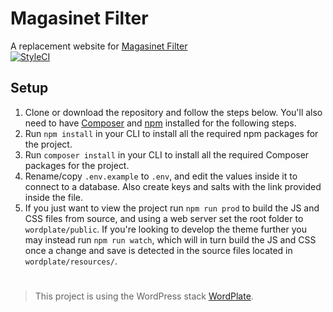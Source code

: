 # Magasinet Filter
A replacement website for [Magasinet Filter](https://magasinetfilter.se)
<br>
[![StyleCI](https://styleci.io/repos/147302076/shield?style=for-the-badge)](https://styleci.io/repos/147302076/)
## Setup
1. Clone or download the repository and follow the steps below. You'll also need to have [Composer](https://getcomposer.org/) and [npm](https://www.npmjs.com/) installed for the following steps.
2. Run `npm install` in your CLI to install all the required npm packages for the project.
3. Run `composer install` in your CLI to install all the required Composer packages for the project.
4. Rename/copy `.env.example` to `.env`, and edit the values inside it to connect to a database. Also create keys and salts with the link provided inside the file.
5. If you just want to view the project run `npm run prod` to build the JS and CSS files from source, and using a web server set the root folder to `wordplate/public`. If you're looking to develop the theme further you may instead run `npm run watch`, which will in turn build the JS and CSS once a change and save is detected in the source files located in `wordplate/resources/`.
#
> This project is using the WordPress stack [WordPlate](https://wordplate.github.io/).
